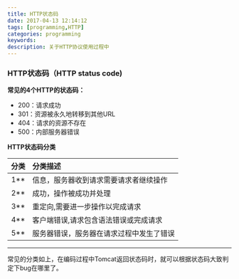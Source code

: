 ```yaml
---
title: HTTP状态码
date: 2017-04-13 12:14:12
tags: [programming,HTTP]
categories: programming
keywords: 
description: 关于HTTP协议使用过程中
---
```

### HTTP状态码（HTTP status code) ###
**常见的4个HTTP的状态码：**
- 200：请求成功
- 301：资源被永久地转移到其他URL
- 404：请求的资源不存在
- 500：内部服务器错误

**HTTP状态码分类**

|分类|分类描述|
|:------:|:------|
|1**|信息，服务器收到请求需要请求者继续操作|
|2**|成功，操作被成功并处理|
|3**|重定向,需要进一步操作以完成请求|
|4**|客户端错误,请求包含语法错误或完成请求|
|5**|服务器错误，服务器在请求过程中发生了错误|

----------
常见的分类如上，在编码过程中Tomcat返回状态码时，就可以根据状态码大致判定下bug在哪里了。